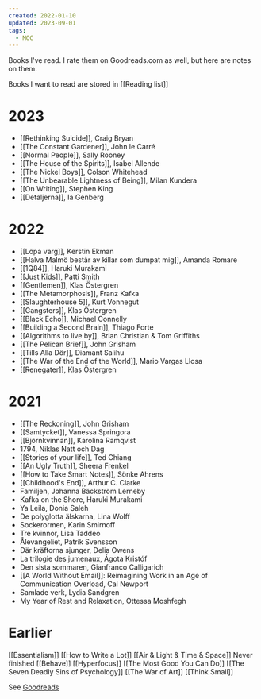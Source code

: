 ```yaml
---
created: 2022-01-10
updated: 2023-09-01
tags:
  - MOC
---
```

Books I've read. I rate them on Goodreads.com as well, but here are notes on them.

Books I want to read are stored in [[Reading list]]

# 2023
- [[Rethinking Suicide]], Craig Bryan
- [[The Constant Gardener]], John le Carré
- [[Normal People]], Sally Rooney
- [[The House of the Spirits]], Isabel Allende
- [[The Nickel Boys]], Colson Whitehead
- [[The Unbearable Lightness of Being]], Milan Kundera
- [[On Writing]], Stephen King
- [[Detaljerna]], Ia Genberg

# 2022
- [[Löpa varg]], Kerstin Ekman
- [[Halva Malmö består av killar som dumpat mig]], Amanda Romare
- [[1Q84]], Haruki Murakami
- [[Just Kids]], Patti Smith
- [[Gentlemen]], Klas Östergren
- [[The Metamorphosis]], Franz Kafka
- [[Slaughterhouse 5]], Kurt Vonnegut
- [[Gangsters]], Klas Östergren
- [[Black Echo]], Michael Connelly
- [[Building a Second Brain]], Thiago Forte
- [[Algorithms to live by]], Brian Christian & Tom Griffiths
- [[The Pelican Brief]], John Grisham
- [[Tills Alla Dör]], Diamant Salihu
- [[The War of the End of the World]], Mario Vargas Llosa
- [[Renegater]], Klas Östergren

# 2021

- [[The Reckoning]], John Grisham
- [[Samtycket]], Vanessa Springora
- [[Björnkvinnan]], Karolina Ramqvist
- 1794, Niklas Natt och Dag
- [[Stories of your life]], Ted Chiang
- [[An Ugly Truth]], Sheera Frenkel
- [[How to Take Smart Notes]], Sönke Ahrens
- [[Childhood's End]], Arthur C. Clarke
- Familjen, Johanna Bäckström Lerneby
- Kafka on the Shore, Haruki Murakami
- Ya Leila, Donia Saleh
- De polyglotta älskarna, Lina Wolff
- Sockerormen, Karin Smirnoff
- Tre kvinnor, Lisa Taddeo
- Ålevangeliet, Patrik Svensson
- Där kräftorna sjunger, Delia Owens
- La trilogie des jumenaux, Ágota Kristóf
- Den sista sommaren, Gianfranco Calligarich
- [[A World Without Email]]: Reimagining Work in an Age of Communication Overload, Cal Newport
- Samlade verk, Lydia Sandgren
- My Year of Rest and Relaxation, Ottessa Moshfegh

# Earlier

[[Essentialism]]
[[How to Write a Lot]]
[[Air & Light & Time & Space]]
Never finished [[Behave]]
[[Hyperfocus]]
[[The Most Good You Can Do]]
[[The Seven Deadly Sins of Psychology]]
[[The War of Art]]
[[Think Small]]

See [Goodreads](https://www.goodreads.com/review/list/47818857?shelf=read)